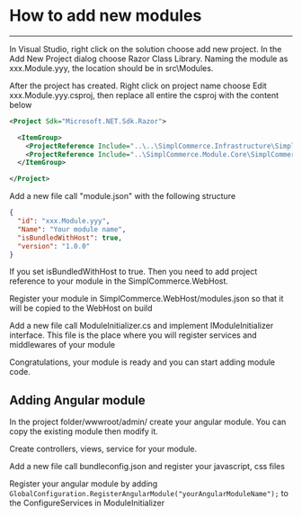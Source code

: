 # How to add new modules

---

In Visual Studio, right click on the solution choose add new project. In the Add New Project dialog choose Razor Class Library. Naming the module as xxx.Module.yyy, the location should be in src\Modules.

After the project has created. Right click on project name choose Edit xxx.Module.yyy.csproj, then replace all entire the csproj with the content below

```xml
<Project Sdk="Microsoft.NET.Sdk.Razor">

  <ItemGroup>
    <ProjectReference Include="..\..\SimplCommerce.Infrastructure\SimplCommerce.Infrastructure.csproj" />
    <ProjectReference Include="..\SimplCommerce.Module.Core\SimplCommerce.Module.Core.csproj" />
  </ItemGroup>

</Project>
```

Add a new file call "module.json" with the following structure

```json
{
  "id": "xxx.Module.yyy",
  "Name": "Your module name",
  "isBundledWithHost": true,
  "version": "1.0.0"
}
```

If you set isBundledWithHost to true. Then you need to add project reference to your module in the SimplCommerce.WebHost.

Register your module in SimplCommerce.WebHost/modules.json so that it will be copied to the WebHost on build

Add a new file call ModuleInitializer.cs and implement IModuleInitializer interface. This file is the place where you will register services and middlewares of your module

Congratulations, your module is ready and you can start adding module code.

## Adding Angular module

In the project folder/wwwroot/admin/ create your angular module. You can copy the existing module then modify it.

Create controllers, views, service for your module.

Add a new file call bundleconfig.json and register your javascript, css files

Register your angular module by adding `GlobalConfiguration.RegisterAngularModule("yourAngularModuleName");` to the ConfigureServices in ModuleInitializer
